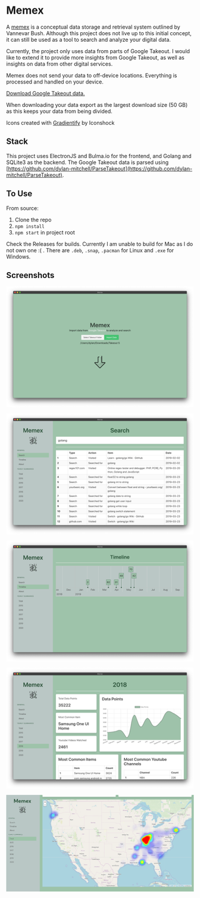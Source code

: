 # Memex

A [memex](https://en.wikipedia.org/wiki/Memex) is a conceptual data storage and retrieval system outlined by Vannevar Bush. Although this project does not live up to this initial concept, it can still be used as a tool to search and analyze your digital data.

Currently, the project only uses data from parts of Google Takeout. I would like to extend it to provide more insights from Google Takeout, as well as insights on data
from other digital services.

Memex does not send your data to off-device locations. Everything is processed and handled on your device.

[Download Google Takeout data.](https://takeout.google.com/settings/takeout)

When downloading your data export as the largest download size (50 GB) as this keeps your data from being divided.

Icons created with [Gradientify](https://www.iconshock.com/svg-icons) by Iconshock

## Stack

This project uses ElectronJS and Bulma.io for the frontend, and Golang and SQLite3 as the backend. The Google Takeout data is parsed using [https://github.com/dylan-mitchell/ParseTakeout](https://github.com/dylan-mitchell/ParseTakeout).

## To Use

From source:

1. Clone the repo
2. `npm install`
3. `npm start` in project root

Check the Releases for builds. Currently I am unable to build for Mac as I do not own one :( .
There are `.deb`, `.snap`, `.pacman` for Linux and `.exe` for Windows.

## Screenshots

![Import Screen](./screenshots/import.png)

![Search Screen](./screenshots/search.png)

![Timeline Screen](./screenshots/timeline.png)

![Summary Screen](./screenshots/summary.png)

![Heat Map Screen](./screenshots/heatmap.png)
